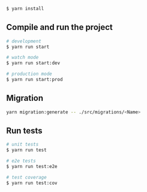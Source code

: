 ```bash
$ yarn install
```

## Compile and run the project

```bash
# development
$ yarn run start

# watch mode
$ yarn run start:dev

# production mode
$ yarn run start:prod
```

## Migration 

```bash
yarn migration:generate -- ./src/migrations/<Name>
```

## Run tests

```bash
# unit tests
$ yarn run test

# e2e tests
$ yarn run test:e2e

# test coverage
$ yarn run test:cov
```
